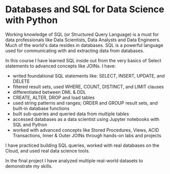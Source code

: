 # Databases and SQL for Data Science with Python

Working knowledge of SQL (or Structured Query Language) is a must for data professionals like Data Scientists, Data Analysts and Data Engineers. Much of the world's data resides in databases. SQL is a powerful language used for communicating with and extracting data from databases.

In this course I have learned SQL inside out from the very basics of Select statements to advanced concepts like JOINs. 
I have: 
- writed foundational SQL statements like: SELECT, INSERT, UPDATE, and DELETE 
- filtered result sets, used WHERE, COUNT, DISTINCT, and LIMIT clauses 
- differentiated between DML & DDL 
- CREATE, ALTER, DROP and load tables 
- used string patterns and ranges; ORDER and GROUP result sets, and built-in database functions
- built sub-queries and queried data from multiple tables 
- accessed databases as a data scientist using Jupyter notebooks with SQL and Python
- worked with advanced concepts like Stored Procedures, Views, ACID Transactions, Inner & Outer JOINs through hands-on labs and projects

I have practiced building SQL queries, worked with real databases on the Cloud, and used real data science tools. 

In the final project I have analyzed multiple real-world datasets to demonstrate my skills.
